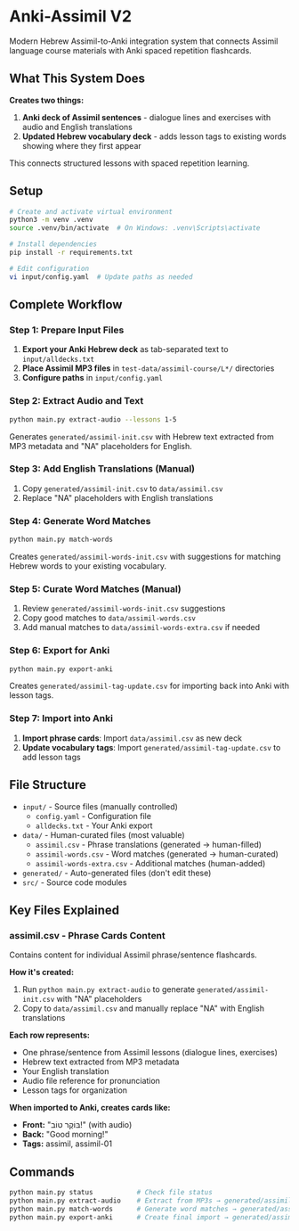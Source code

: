 # Anki-Assimil V2

Modern Hebrew Assimil-to-Anki integration system that connects Assimil language course materials with Anki spaced repetition flashcards.

## What This System Does

**Creates two things:**
1. **Anki deck of Assimil sentences** - dialogue lines and exercises with audio and English translations
2. **Updated Hebrew vocabulary deck** - adds lesson tags to existing words showing where they first appear

This connects structured lessons with spaced repetition learning.

## Setup

```bash
# Create and activate virtual environment
python3 -m venv .venv
source .venv/bin/activate  # On Windows: .venv\Scripts\activate

# Install dependencies
pip install -r requirements.txt

# Edit configuration
vi input/config.yaml  # Update paths as needed
```

## Complete Workflow

### Step 1: Prepare Input Files

1. **Export your Anki Hebrew deck** as tab-separated text to `input/alldecks.txt`
2. **Place Assimil MP3 files** in `test-data/assimil-course/L*/` directories
3. **Configure paths** in `input/config.yaml`

### Step 2: Extract Audio and Text

```bash
python main.py extract-audio --lessons 1-5
```

Generates `generated/assimil-init.csv` with Hebrew text extracted from MP3 metadata and "NA" placeholders for English.

### Step 3: Add English Translations (Manual)

1. Copy `generated/assimil-init.csv` to `data/assimil.csv`
2. Replace "NA" placeholders with English translations

### Step 4: Generate Word Matches

```bash
python main.py match-words
```

Creates `generated/assimil-words-init.csv` with suggestions for matching Hebrew words to your existing vocabulary.

### Step 5: Curate Word Matches (Manual)

1. Review `generated/assimil-words-init.csv` suggestions  
2. Copy good matches to `data/assimil-words.csv`
3. Add manual matches to `data/assimil-words-extra.csv` if needed

### Step 6: Export for Anki

```bash
python main.py export-anki
```

Creates `generated/assimil-tag-update.csv` for importing back into Anki with lesson tags.

### Step 7: Import into Anki

1. **Import phrase cards**: Import `data/assimil.csv` as new deck
2. **Update vocabulary tags**: Import `generated/assimil-tag-update.csv` to add lesson tags

## File Structure

- `input/` - Source files (manually controlled)
  - `config.yaml` - Configuration file
  - `alldecks.txt` - Your Anki export
- `data/` - Human-curated files (most valuable)
  - `assimil.csv` - Phrase translations (generated → human-filled)
  - `assimil-words.csv` - Word matches (generated → human-curated)  
  - `assimil-words-extra.csv` - Additional matches (human-added)
- `generated/` - Auto-generated files (don't edit these)
- `src/` - Source code modules

## Key Files Explained

### assimil.csv - Phrase Cards Content
Contains content for individual Assimil phrase/sentence flashcards.

**How it's created:**
1. Run `python main.py extract-audio` to generate `generated/assimil-init.csv` with "NA" placeholders
2. Copy to `data/assimil.csv` and manually replace "NA" with English translations

**Each row represents:**
- One phrase/sentence from Assimil lessons (dialogue lines, exercises)
- Hebrew text extracted from MP3 metadata  
- Your English translation
- Audio file reference for pronunciation
- Lesson tags for organization

**When imported to Anki, creates cards like:**
- **Front:** "בּוֹקֶר טוֹב!" (with audio)
- **Back:** "Good morning!"
- **Tags:** assimil, assimil-01

## Commands

```bash
python main.py status           # Check file status
python main.py extract-audio    # Extract from MP3s → generated/assimil-init.csv  
python main.py match-words      # Generate word matches → generated/assimil-words-init.csv
python main.py export-anki      # Create final import → generated/assimil-tag-update.csv
```